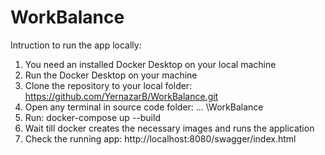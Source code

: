 # WorkBalance


Intruction to run the app locally:

1. You need an installed Docker Desktop on your local machine
2. Run the Docker Desktop on your machine
3. Clone the repository to your local folder:
   https://github.com/YernazarB/WorkBalance.git
4. Open any terminal in source code folder: ... \WorkBalance
5. Run: docker-compose up --build
6. Wait till docker creates the necessary images and runs the application
7. Check the running app: http://localhost:8080/swagger/index.html
